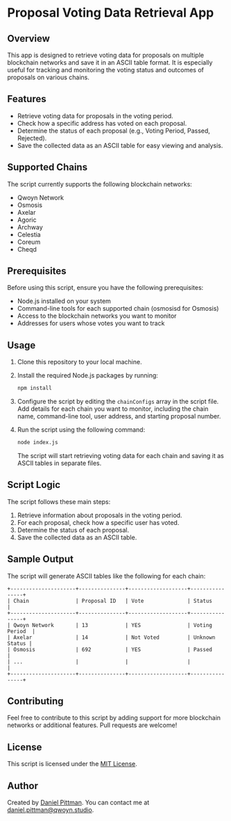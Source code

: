 # Proposal Voting Data Retrieval App

## Overview

This app is designed to retrieve voting data for proposals on multiple blockchain networks and save it in an ASCII table format. It is especially useful for tracking and monitoring the voting status and outcomes of proposals on various chains.

## Features

- Retrieve voting data for proposals in the voting period.
- Check how a specific address has voted on each proposal.
- Determine the status of each proposal (e.g., Voting Period, Passed, Rejected).
- Save the collected data as an ASCII table for easy viewing and analysis.

## Supported Chains

The script currently supports the following blockchain networks:

- Qwoyn Network
- Osmosis
- Axelar
- Agoric
- Archway
- Celestia
- Coreum
- Cheqd

## Prerequisites

Before using this script, ensure you have the following prerequisites:

- Node.js installed on your system
- Command-line tools for each supported chain (osmosisd for Osmosis)
- Access to the blockchain networks you want to monitor
- Addresses for users whose votes you want to track

## Usage

1. Clone this repository to your local machine.

2. Install the required Node.js packages by running:

   ```bash
   npm install
   ```

3. Configure the script by editing the `chainConfigs` array in the script file. Add details for each chain you want to monitor, including the chain name, command-line tool, user address, and starting proposal number.

4. Run the script using the following command:

   ```bash
   node index.js
   ```

   The script will start retrieving voting data for each chain and saving it as ASCII tables in separate files.

## Script Logic

The script follows these main steps:

1. Retrieve information about proposals in the voting period.
2. For each proposal, check how a specific user has voted.
3. Determine the status of each proposal.
4. Save the collected data as an ASCII table.

## Sample Output

The script will generate ASCII tables like the following for each chain:

```
+---------------------+---------------+-------------------+----------------+
| Chain               | Proposal ID   | Vote              | Status         |
+---------------------+---------------+-------------------+----------------+
| Qwoyn Network       | 13            | YES               | Voting Period  |
| Axelar              | 14            | Not Voted         | Unknown Status |
| Osmosis             | 692           | YES               | Passed         |
| ...                 |               |                   |                |
+---------------------+---------------+-------------------+----------------+
```

## Contributing

Feel free to contribute to this script by adding support for more blockchain networks or additional features. Pull requests are welcome!

## License

This script is licensed under the [MIT License](LICENSE).

## Author

Created by [Daniel Pittman](https://github.com/dpdanpittman). You can contact me at daniel.pittman@qwoyn.studio.
